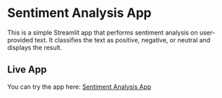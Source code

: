 # Sentiment Analysis App

This is a simple Streamlit app that performs sentiment analysis on user-provided text. It classifies the text as positive, negative, or neutral and displays the result.

## Live App

You can try the app here: [Sentiment Analysis App](https://sentiment-analysis-hzfyhbzezdrf7hhgc9cyqx.streamlit.app/)
